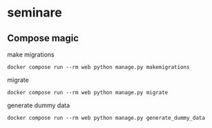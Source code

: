 # seminare

## Compose magic
make migrations 
```shell
docker compose run --rm web python manage.py makemigrations
```
migrate 
```shell
docker compose run --rm web python manage.py migrate
```

generate dummy data 
```shell
docker compose run --rm web python manage.py generate_dummy_data
```
